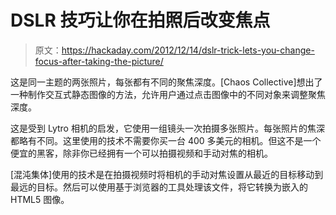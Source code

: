 # DSLR 技巧让你在拍照后改变焦点

> 原文：<https://hackaday.com/2012/12/14/dslr-trick-lets-you-change-focus-after-taking-the-picture/>

这是同一主题的两张照片，每张都有不同的聚焦深度。[Chaos Collective]想出了一种制作交互式静态图像的方法，允许用户通过点击图像中的不同对象来调整聚焦深度。

这是受到 Lytro 相机的启发，它使用一组镜头一次拍摄多张照片。每张照片的焦深都略有不同。这里使用的技术不需要你买一台 400 多美元的相机。但这不是一个便宜的黑客，除非你已经拥有一个可以拍摄视频和手动对焦的相机。

[混沌集体]使用的技术是在拍摄视频时将相机的手动对焦设置从最近的目标移动到最远的目标。然后可以使用基于浏览器的工具处理该文件，将它转换为嵌入的 HTML5 图像。